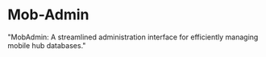 # Mob-Admin
 "MobAdmin: A streamlined administration interface for efficiently managing mobile hub databases."

